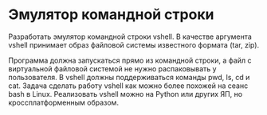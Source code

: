 # Эмулятор командной строки

Разработать эмулятор командной строки vshell. В качестве аргумента vshell принимает образ файловой системы известного формата (tar, zip).

Программа должна запускаться прямо из командной строки, а файл с виртуальной файловой системой не нужно распаковывать у пользователя. 
В vshell должны поддерживаться команды pwd, ls, cd и cat. 
Задача сделать работу vshell как можно более похожей на сеанс bash в Linux. Реализовать vshell можно на Python или других ЯП, но кроссплатформенным образом.
